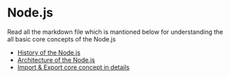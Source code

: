 # Node.js

Read all the markdown file which is mantioned below for understanding the all basic core concepts of the Node.js

- [History of the Node.js](https://github.com/madhavpatel236/Node.js/blob/main/Core%20Concepts%20Notes/01History.md)
- [Architecture of the Node.js](https://github.com/madhavpatel236/Node.js/blob/main/Core%20Concepts%20Notes/02Architecture.md)
- [Import & Export core concept in details](https://github.com/madhavpatel236/Node.js/blob/main/Core%20Concepts%20Notes/03Import%26Export%20Workings.md)
